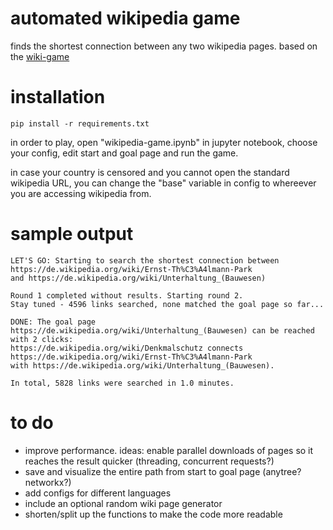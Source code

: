# automated wikipedia game
finds the shortest connection between any two wikipedia pages. based on the [wiki-game](https://en.wikipedia.org/wiki/Wikipedia:Wiki_Game)

# installation 
```
pip install -r requirements.txt
```

in order to play, open "wikipedia-game.ipynb" in jupyter notebook, choose your config, edit start and goal page and run the game.

in case your country is censored and you cannot open the standard wikipedia URL, you can change the "base" variable in config to whereever you are accessing wikipedia from.

# sample output
```
LET'S GO: Starting to search the shortest connection between https://de.wikipedia.org/wiki/Ernst-Th%C3%A4lmann-Park 
and https://de.wikipedia.org/wiki/Unterhaltung_(Bauwesen)

Round 1 completed without results. Starting round 2.
Stay tuned - 4596 links searched, none matched the goal page so far...

DONE: The goal page https://de.wikipedia.org/wiki/Unterhaltung_(Bauwesen) can be reached with 2 clicks: 
https://de.wikipedia.org/wiki/Denkmalschutz connects https://de.wikipedia.org/wiki/Ernst-Th%C3%A4lmann-Park 
with https://de.wikipedia.org/wiki/Unterhaltung_(Bauwesen). 

In total, 5828 links were searched in 1.0 minutes.
```

# to do
- improve performance. ideas: enable parallel downloads of pages so it reaches the result quicker (threading, concurrent requests?)
- save and visualize the entire path from start to goal page (anytree? networkx?)
- add configs for different languages
- include an optional random wiki page generator
- shorten/split up the functions to make the code more readable
